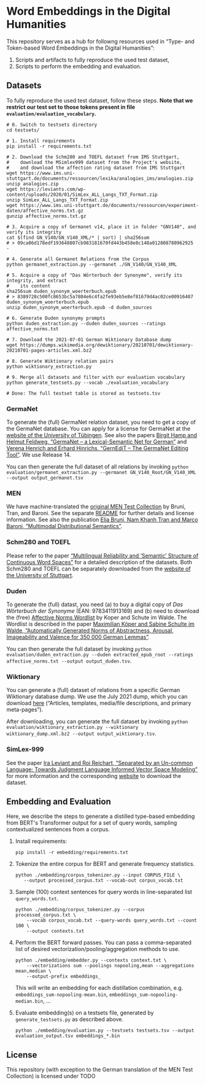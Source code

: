 # Word Embeddings in the Digital Humanities

This repository serves as a hub for followng resources used in “Type- and Token-based Word Embeddings in the Digital Humanities”:
1. Scripts and artifacts to fully reproduce the used test dataset,
2. Scripts to perform the embedding and evaluation.

## Datasets

To fully reproduce the used test dataset, follow these steps. **Note that we restrict our test set to those tokens present in file `evaluation/evaluation_vocabulary`.**

```shell
# 0. Switch to testsets directory
cd testsets/

# 1. Install requirements
pip install -r requirements.txt

# 2. Download the Schm280 and TOEFL dataset from IMS Stuttgart,
#    download the MSimlex999 dataset from the Project's website,
#    and download the affection rating dataset from IMS Stuttgart
wget https://www.ims.uni-stuttgart.de/documents/ressourcen/lexika/analogies_ims/analogies.zip
unzip analogies.zip
wget https://leviants.com/wp-content/uploads/2020/01/SimLex_ALL_Langs_TXT_Format.zip
unzip SimLex_ALL_Langs_TXT_Format.zip
wget https://www.ims.uni-stuttgart.de/documents/ressourcen/experiment-daten/affective_norms.txt.gz
gunzip affective_norms.txt.gz

# 3. Acquire a copy of Germanet v14, place it in folder "GNV140", and verify its integrity
cat $(find GN_V140/GN_V140_XML/* | sort) | sha256sum
# > 09ca06d178edf193648807cb983181670fd443b458e8c148a012808780962925  -

# 4. Generate all Germanet Relations from the Corpus
python germanet_extraction.py --germanet ./GN_V140/GN_V140_XML

# 5. Acquire a copy of "Das Wörterbuch der Synonyme", verify its integrity, and extract
#    its content
sha256sum duden_synonym_woerterbuch.epub
# > 8389728c500fc8653bc5a7804e6c4fa2fe93eb5e8ef81679d4ac02ce00916407  duden_synonym_woerterbuch.epub
unzip duden_synonym_woerterbuch.epub -d duden_sources

# 6. Generate Duden synonymy prompts
python duden_extraction.py --duden duden_sources --ratings affective_norms.txt

# 7. Download the 2021-07-01 German Wiktionary Database dump
wget https://dumps.wikimedia.org/dewiktionary/20210701/dewiktionary-20210701-pages-articles.xml.bz2

# 8. Generate Wiktionary relation pairs
python wiktionary_extraction.py

# 9. Merge all datasets and filter with our evaluation vocabulary
python generate_testsets.py --vocab ./evaluation_vocabulary

# Done: The full testset table is stored as testsets.tsv
```

### GermaNet

To generate the (full) GermaNet relation dataset, you need to get a copy of the GermaNet database.
You can apply for a license for GermaNet at the [website of the University of Tübingen](https://uni-tuebingen.de/fakultaeten/philosophische-fakultaet/fachbereiche/neuphilologie/seminar-fuer-sprachwissenschaft/arbeitsbereiche/allg-sprachwissenschaft-computerlinguistik/ressourcen/lexica/germanet-1/).
See also the papers [Birgit Hamp and Helmut Feldweg, “GermaNet – a Lexical-Semantic Net for German”](https://aclanthology.org/W97-0802/) and [Verena Henrich and Erhard Hinrichs, “GernEdiT – The GermaNet Editing Tool”](http://www.lrec-conf.org/proceedings/lrec2010/pdf/264_Paper.pdf).
We use Release 14.

You can then generate the full dataset of all relations by invoking `python evaluation/germanet_extraction.py --germanet GN_V140_Root/GN_V140_XML --output output_germanet.tsv`

### MEN

We have machine-translated the [original MEN Test Collection](https://staff.fnwi.uva.nl/e.bruni/MEN) by Bruni, Tran, and Baroni.
See the separate [README](./testsets/MEN_de/README.md) for further details and license information.
See also the publication [Elia Bruni, Nam Khanh Tran and Marco Baroni, “Multimodal Distributional Semantics”](https://doi.org/10.1613/jair.4135).

### Schm280 and TOEFL

Please refer to the paper [“Multilingual Reliability and ‘Semantic’ Structure of Continuous Word Spaces”](https://aclanthology.org/W15-0105.pdf) for a detailed description of the datasets.
Both Schm280 and TOEFL can be separately downloaded from the [website of the University of Stuttgart](https://www.ims.uni-stuttgart.de/forschung/ressourcen/lexika/analogies/).

### Duden

To generate the (full) datast, you need (a) to buy a digital copy of _Das Wörterbuch der Synonyme_ (EAN: 9783411913169) and (b)
need to download the (free) [Affective Norms Wordlist](http://www.schulteimwalde.de/resources/affective-norms.html) by Koper and Schute im Walde.
The Wordlist is described in the paper [Maximilian Köper and Sabine Schulte im Walde, “Automatically Generated Norms of Abstractness, Arousal, Imageability and Valence for 350 000 German Lemmas”](https://aclanthology.org/L16-1413/).

You can then generate the full dataset by invoking `python evaluation/duden_extraction.py --duden extracted_epub_root --ratings affective_norms.txt --output output_duden.tsv`.

### Wiktionary

You can generate a (full) dataset of relations from a specific German Wiktionary database dump.
We use the July 2021 dump, which you can download [here](https://dumps.wikimedia.org/dewiktionary/20210701/) (“Articles, templates, media/file descriptions, and primary meta-pages”).

After downloading, you can generate the full dataset by invoking `python evaluation/wiktionary_extraction.py --wiktionary wiktionary_dump.xml.bz2 --output output_wiktionary.tsv`.

### SimLex-999

See the paper [Ira Leviant and Roi Reichart, “Separated by an Un-common Language: Towards Judgment Language Informed Vector Space Modeling”](https://arxiv.org/pdf/1508.00106.pdf) for more information and the corresponding [website](https://leviants.com/multilingual-simlex999-and-wordsim353/) to download the dataset.

## Embedding and Evaluation

Here, we describe the steps to generate a distilled type-based embedding from BERT's Transformer output for a set of query words, sampling contextualized sentences from a corpus.

1. Install requirements:
   ```
   pip install -r embedding/requirements.txt
   ```


2. Tokenize the entire corpus for BERT and generate frequency statistics.
   ```
   python ./embedding/corpus_tokenizer.py --input CORPUS_FILE \
      --output processed_corpus.txt --vocab-out corpus_vocab.txt
   ```


3. Sample (100) context sentences for query words in line-separated list `query_words.txt`.
   ```
   python ./embedding/corpus_tokenizer.py --corpus processed_corpus.txt \
       --vocab corpus_vocab.txt --query-words query_words.txt --count 100 \
       --output contexts.txt
   ```

4. Perform the BERT forward passes. You can pass a comma-separated list of desired vectorization/pooling/aggregation methods to use.
   ```
   python ./embedding/embedder.py --contexts context.txt \
       --vectorizations sum --poolings nopooling,mean --aggregations mean,median \
       --output-prefix embeddings_
   ```
   This will write an embedding for each distillation combination, e.g. `embeddings_sum-nopooling-mean.bin`, `embeddings_sum-nopooling-median.bin`, ...


5. Evaluate embedding(s) on a testsets file, generated by `generate_testsets.py` as described above.
   ```
   python ./embedding/evaluation.py --testsets testsets.tsv --output evaluation_output.tsv embeddings_*.bin
   ```

## License

This repository (with exception to the German translation of the MEN Test Collection) is licensed under TODO


